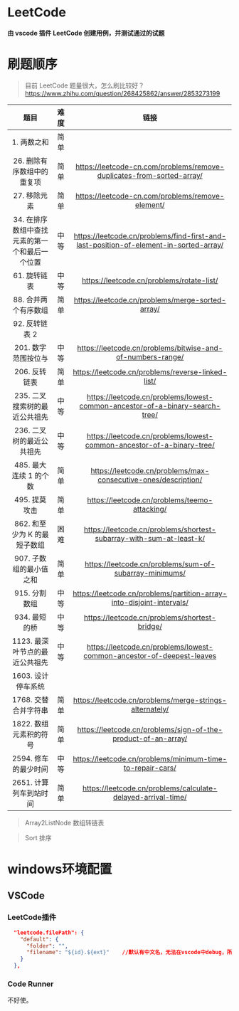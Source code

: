 <!--
 * @Author: sybhdxb
 * @Date: 2021-10-22 14:19:46
 * @LastEditTime: 2021-10-22 15:09:37
 * @LastEditors: Howard
 * @Description:
 * @FilePath: \LeetCode\README.md
 * 这是一句废话，不用看
-->

# LeetCode

**由 vscode 插件 LeetCode 创建用例，并测试通过的试题**

# 刷题顺序

> 目前 LeetCode 题量很大，怎么刷比较好？
> https://www.zhihu.com/question/268425862/answer/2853273199

|             题目             | 难度 |                                 链接                                  |
| :--------------------------: | :--: | :-------------------------------------------------------------------: |
|         1. 两数之和          | 简单 |                                                                       |
|  26. 删除有序数组中的重复项  | 简单 | https://leetcode-cn.com/problems/remove-duplicates-from-sorted-array/ |
|         27. 移除元素         | 简单 |           https://leetcode-cn.com/problems/remove-element/            |
| 34. 在排序数组中查找元素的第一个和最后一个位置 | 中等 | https://leetcode.cn/problems/find-first-and-last-position-of-element-in-sorted-array/ |
|         61. 旋转链表         | 中等 |           https://leetcode.cn/problems/rotate-list/                   |
|     88. 合并两个有序数组     | 简单  |      https://leetcode.cn/problems/merge-sorted-array/                 |
|        92. 反转链表 2        |      |                                                                       |
|     201. 数字范围按位与      |  中等 |  https://leetcode.cn/problems/bitwise-and-of-numbers-range/          |
|        206. 反转链表         | 简单  |     https://leetcode.cn/problems/reverse-linked-list/               |
|  235. 二叉搜索树的最近公共祖先 | 中等 | https://leetcode.cn/problems/lowest-common-ancestor-of-a-binary-search-tree/ |
|   236. 二叉树的最近公共祖先   | 中等 | https://leetcode.cn/problems/lowest-common-ancestor-of-a-binary-tree/ |
|    485. 最大连续 1 的个数    | 简单 |    https://leetcode.cn/problems/max-consecutive-ones/description/     |
|        495. 提莫攻击         | 简单 |             https://leetcode.cn/problems/teemo-attacking/             |
| 862. 和至少为 K 的最短子数组 | 困难 |  https://leetcode.cn/problems/shortest-subarray-with-sum-at-least-k/  |
|   907. 子数组的最小值之和    | 简单 |        https://leetcode.cn/problems/sum-of-subarray-minimums/         |
|        915. 分割数组         | 中等 | https://leetcode.cn/problems/partition-array-into-disjoint-intervals/ |
|        934. 最短的桥         | 中等 |             https://leetcode.cn/problems/shortest-bridge/             |
| 1123. 最深叶节点的最近公共祖先 | 中等 | https://leetcode.cn/problems/lowest-common-ancestor-of-deepest-leaves |
|      1603. 设计停车系统      |      |                                                                       |
|     1768. 交替合并字符串     | 简单 |        https://leetcode.cn/problems/merge-strings-alternately/        |
|    1822. 数组元素积的符号    | 简单 |     https://leetcode.cn/problems/sign-of-the-product-of-an-array/     |
|    2594. 修车的最少时间      | 中等 |      https://leetcode.cn/problems/minimum-time-to-repair-cars/      |
|    2651. 计算列车到站时间    | 简单 |      https://leetcode.cn/problems/calculate-delayed-arrival-time/      |

> Array2ListNode 数组转链表

> Sort 排序

# windows环境配置

## VSCode
### LeetCode插件

```json
  "leetcode.filePath": {
    "default": {
      "folder": "",
      "filename": "${id}.${ext}"	//默认有中文名，无法在vscode中debug，所以删除中文，只保留题目序号
    }
  },
```

### Code Runner

不好使。